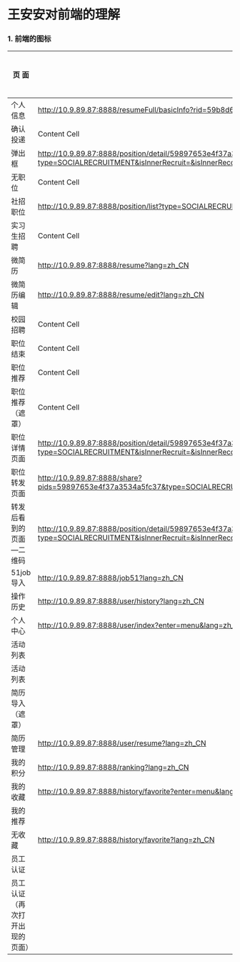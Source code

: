 # 王安安对前端的理解

### 1. 前端的图标

|     页 面      |     Url       |      完成情况     |    后期解决     |   
| ------------- | ------------- |    ------------- | ------------- |
| 个人信息  | http://10.9.89.87:8888/resumeFull/basicInfo?rid=59b8d6d9a04e9e3309f58fa3&lang=zh_CN  |   1.0.0  |      |
| 确认投递  | Content Cell  |   Content Cell   |       |
| 弹出框  | http://10.9.89.87:8888/position/detail/59897653e4f37a3534a5fc37?type=SOCIALRECRUITMENT&isInnerRecruit=&isInnerRecommend=&enter=list&lang=zh_CN  |   1.0.0   |     |
| 无职位    | Content Cell  |   Content Cell   |       |
| 社招职位  | http://10.9.89.87:8888/position/list?type=SOCIALRECRUITMENT&enter=menu&lang=zh_CN  |   1.0.0  |       |
| 实习生招聘  | Content Cell  |   Content Cell   |       |
| 微简历   | http://10.9.89.87:8888/resume?lang=zh_CN  |   1.0.0   |       |
| 微简历编辑  | http://10.9.89.87:8888/resume/edit?lang=zh_CN  |   1.0.0   |       |
| 校园招聘    | Content Cell  |   Content Cell   |       |
| 职位结束    | Content Cell  |   Content Cell   |       |
| 职位推荐    | Content Cell  |   Content Cell   |       |
| 职位推荐（遮罩）    | Content Cell  |   Content Cell   |       |
| 职位详情页面   | http://10.9.89.87:8888/position/detail/59897653e4f37a3534a5fc39?type=SOCIALRECRUITMENT&isInnerRecruit=&isInnerRecommend=&enter=list&lang=zh_CN  |   Content Cell   |       |
| 职位转发页面    | http://10.9.89.87:8888/share?pids=59897653e4f37a3534a5fc37&type=SOCIALRECRUITMENT&isInnerRecruit=&isInnerRecommend=&lang=zh_CN  |   0.0.1   |       |
| 转发后看到的页面—二维码    | http://10.9.89.87:8888/position/detail/59897653e4f37a3534a5fc37?type=SOCIALRECRUITMENT&isInnerRecruit=&isInnerRecommend=&enter=list&lang=zh_CN  |   Content Cell   |       |
| 51job导入    | http://10.9.89.87:8888/job51?lang=zh_CN  |   1.0.0   |       |
| 操作历史    | http://10.9.89.87:8888/user/history?lang=zh_CN  |   1.0.0   |       |
| 个人中心    | http://10.9.89.87:8888/user/index?enter=menu&lang=zh_CN  |   1.0.0   |       |
| 活动列表    |     |   1.0.0   |       |
| 活动列表    |     |   1.0.0   |       |
| 简历导入（遮罩）    |     |      |       |
| 简历管理    |  http://10.9.89.87:8888/user/resume?lang=zh_CN   |   1.0.0   |       |
| 我的积分    |  http://10.9.89.87:8888/ranking?lang=zh_CN   |   1.0.0   |       |
| 我的收藏    |  http://10.9.89.87:8888/history/favorite?enter=menu&lang=zh_CN   |   1.0.0   |       |
| 我的推荐    |      |   1.0.0   |       |
| 无收藏    |  http://10.9.89.87:8888/history/favorite?lang=zh_CN    |   1.0.0   |       |
| 员工认证    |      |     |       |
| 员工认证（再次打开出现的页面）    |      |     |       |
